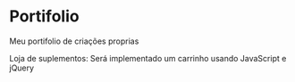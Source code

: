 # Portifolio
 Meu portifolio de criações proprias

 Loja de suplementos: Será implementado um carrinho usando JavaScript e jQuery
